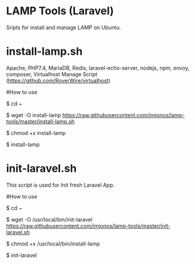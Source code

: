 # LAMP Tools (Laravel)
Sripts for install and manage LAMP on Ubuntu. 

# install-lamp.sh
Apache, PHP7.4, MariaDB, Redis, laravel-echo-server, nodejs, npm, envoy, composer, Virtualhost Manage Script (https://github.com/RoverWire/virtualhost)

#How to use

$ cd ~

$ wget -O install-lamp https://raw.githubusercontent.com/imjonos/lamp-tools/master/install-lamp.sh

$ chmod +x install-lamp

$ install-lamp

# init-laravel.sh
This script is used for Init fresh Laravel App.

#How to use

$ cd ~

$ wget -O /usr/local/bin/init-laravel https://raw.githubusercontent.com/imjonos/lamp-tools/master/init-laravel.sh

$ chmod +x /usr/local/bin/install-lamp

$ init-laravel
